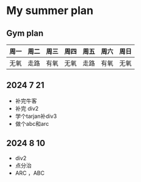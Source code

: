 ---
---

# My summer plan

## Gym plan

| 周一 |  周二  |  周三  | 周四 | 周五 | 周六 | 周日 |
|------|------|------|--------------|-----|-------|-----|
| 无氧 | 走路 | 有氧 | 无氧 | 走路 | 有氧 | 无氧 |

## 2024 7 21

- 补完牛客
- 补完 div2
- 学个tarjan补div3
- 做个abc和arc

## 2024 8 10

- div2
- 点分治
- ARC ，ABC
